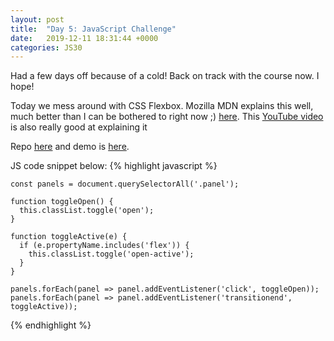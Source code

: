 ```yaml
---
layout: post
title:  "Day 5: JavaScript Challenge"
date:   2019-12-11 18:31:44 +0000
categories: JS30
---
```


Had a few days off because of a cold! Back on track with the course now. I hope!

Today we mess around with CSS Flexbox. Mozilla MDN explains this well, much better than I can be
bothered to right now ;) [here](https://developer.mozilla.org/en-US/docs/Web/CSS/CSS_Flexible_Box_Layout/Basic_Concepts_of_Flexbox).
This [YouTube video](https://www.youtube.com/watch?v=4GaHn08BXQw) is also really good at explaining it 

Repo [here](https://github.com/mlatif01/js30) 
and demo is [here](http://ml-js30.epizy.com/day05.html).

JS code snippet below:
{% highlight javascript %}

    const panels = document.querySelectorAll('.panel');

    function toggleOpen() {
      this.classList.toggle('open');
    }

    function toggleActive(e) {
      if (e.propertyName.includes('flex')) {
        this.classList.toggle('open-active');
      }
    }

    panels.forEach(panel => panel.addEventListener('click', toggleOpen));
    panels.forEach(panel => panel.addEventListener('transitionend', toggleActive));


{% endhighlight %}











